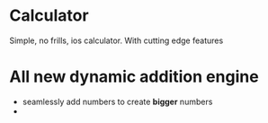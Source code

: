 # Calculator

Simple, no frills, ios calculator. With cutting edge features

# All new dynamic addition engine
- seamlessly add numbers to create **bigger** numbers
-
